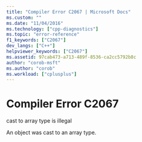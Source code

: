 ```yaml
---
title: "Compiler Error C2067 | Microsoft Docs"
ms.custom: ""
ms.date: "11/04/2016"
ms.technology: ["cpp-diagnostics"]
ms.topic: "error-reference"
f1_keywords: ["C2067"]
dev_langs: ["C++"]
helpviewer_keywords: ["C2067"]
ms.assetid: 97cab473-a713-489f-8536-ca2cc5792b8c
author: "corob-msft"
ms.author: "corob"
ms.workload: ["cplusplus"]
---
```

# Compiler Error C2067
cast to array type is illegal  
  
 An object was cast to an array type.